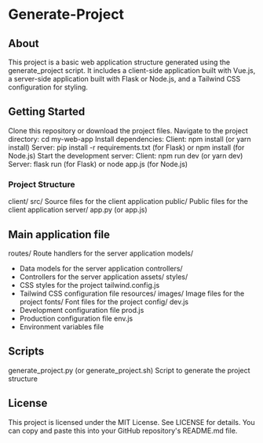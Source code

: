 # Generate-Project

## About
This project is a basic web application structure generated using the generate_project script. It includes a client-side application built with Vue.js, a server-side application built with Flask or Node.js, and a Tailwind CSS configuration for styling.
## Getting Started
Clone this repository or download the project files.
Navigate to the project directory: cd my-web-app
Install dependencies:
Client: npm install (or yarn install)
Server: pip install -r requirements.txt (for Flask) or npm install (for Node.js)
Start the development server:
Client: npm run dev (or yarn dev)
Server: flask run (for Flask) or node app.js (for Node.js)
### Project Structure
client/
src/
Source files for the client application
public/
Public files for the client application
server/
app.py (or app.js)
## Main application file
routes/
Route handlers for the server application
models/
* Data models for the server application
controllers/
* Controllers for the server application
assets/
styles/
* CSS styles for the project
tailwind.config.js
* Tailwind CSS configuration file
resources/
images/
Image files for the project
fonts/
Font files for the project
config/
dev.js
* Development configuration file
prod.js
* Production configuration file
env.js
* Environment variables file
## Scripts
generate_project.py (or generate_project.sh)
Script to generate the project structure
## License
This project is licensed under the MIT License. See LICENSE for details.
You can copy and paste this into your GitHub repository's README.md file.
